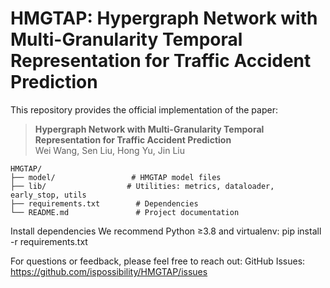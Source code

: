 # HMGTAP: Hypergraph Network with Multi-Granularity Temporal Representation for Traffic Accident Prediction

This repository provides the official implementation of the paper:

> **Hypergraph Network with Multi-Granularity Temporal Representation for Traffic Accident Prediction**  
> Wei Wang, Sen Liu, Hong Yu, Jin Liu  

```text
HMGTAP/
├── model/                 # HMGTAP model files
├── lib/                  # Utilities: metrics, dataloader, early_stop, utils
├── requirements.txt        # Dependencies
└── README.md               # Project documentation
```

Install dependencies
We recommend Python ≥3.8 and virtualenv:
pip install -r requirements.txt

For questions or feedback, please feel free to reach out:
GitHub Issues: https://github.com/ispossibility/HMGTAP/issues
